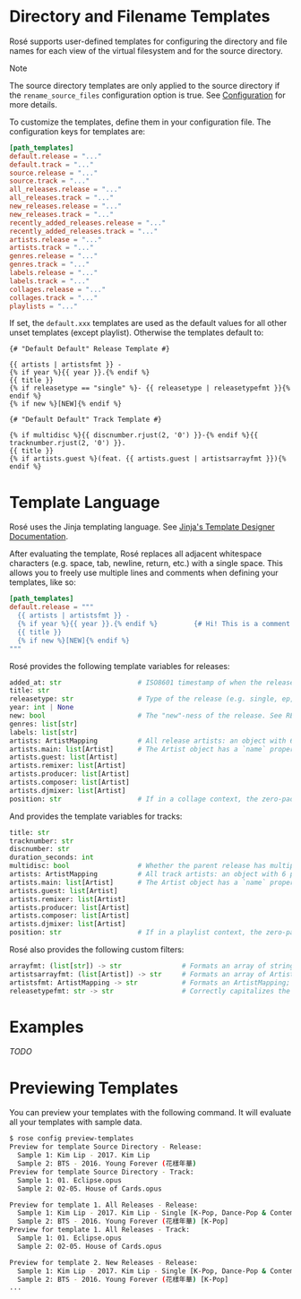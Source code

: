 # Directory and Filename Templates

Rosé supports user-defined templates for configuring the directory and file
names for each view of the virtual filesystem and for the source directory.

> [!NOTE]
> The source directory templates are only applied to the source directory if
> the `rename_source_files` configuration option is true. See
> [Configuration](./CONFIGURATION.md) for more details.

To customize the templates, define them in your configuration file. The
configuration keys for templates are:

```toml
[path_templates]
default.release = "..."
default.track = "..."
source.release = "..."
source.track = "..."
all_releases.release = "..."
all_releases.track = "..."
new_releases.release = "..."
new_releases.track = "..."
recently_added_releases.release = "..."
recently_added_releases.track = "..."
artists.release = "..."
artists.track = "..."
genres.release = "..."
genres.track = "..."
labels.release = "..."
labels.track = "..."
collages.release = "..."
collages.track = "..."
playlists = "..."
```

If set, the `default.xxx` templates are used as the default values for all
other unset templates (except playlist). Otherwise the templates default to:

```jinja2
{# "Default Default" Release Template #}

{{ artists | artistsfmt }} -
{% if year %}{{ year }}.{% endif %}
{{ title }}
{% if releasetype == "single" %}- {{ releasetype | releasetypefmt }}{% endif %}
{% if new %}[NEW]{% endif %}

{# "Default Default" Track Template #}

{% if multidisc %}{{ discnumber.rjust(2, '0') }}-{% endif %}{{ tracknumber.rjust(2, '0') }}.
{{ title }}
{% if artists.guest %}(feat. {{ artists.guest | artistsarrayfmt }}){% endif %}
```

# Template Language

Rosé uses the Jinja templating language. See [Jinja's Template Designer
Documentation](https://jinja.palletsprojects.com/en/3.1.x/templates/).

After evaluating the template, Rosé replaces all adjacent whitespace characters
(e.g. space, tab, newline, return, etc.) with a single space. This allows you
to freely use multiple lines and comments when defining your templates, like
so:

```toml
[path_templates]
default.release = """
  {{ artists | artistsfmt }} -
  {% if year %}{{ year }}.{% endif %}         {# Hi! This is a comment! #}
  {{ title }}
  {% if new %}[NEW]{% endif %}
"""
```

Rosé provides the following template variables for releases:

```python
added_at: str                   # ISO8601 timestamp of when the release was added to the library.
title: str
releasetype: str                # Type of the release (e.g. single, ep, etc). One of the enums as defined in TAGGING_CONVENTIONS.md.
year: int | None
new: bool                       # The "new"-ness of the release. See RELEASES.md for documentation on this feature.
genres: list[str]
labels: list[str]
artists: ArtistMapping          # All release artists: an object with 6 properties, each corresponding to one role.
artists.main: list[Artist]      # The Artist object has a `name` property with the artist name.
artists.guest: list[Artist]
artists.remixer: list[Artist]
artists.producer: list[Artist]
artists.composer: list[Artist]
artists.djmixer: list[Artist]
position: str                   # If in a collage context, the zero-padded position of the release in the collage.
```

And provides the template variables for tracks:

```python
title: str
tracknumber: str
discnumber: str
duration_seconds: int
multidisc: bool                 # Whether the parent release has multiple discs.
artists: ArtistMapping          # All track artists: an object with 6 properties, each corresponding to one role.
artists.main: list[Artist]      # The Artist object has a `name` property with the artist name.
artists.guest: list[Artist]
artists.remixer: list[Artist]
artists.producer: list[Artist]
artists.composer: list[Artist]
artists.djmixer: list[Artist]
position: str                   # If in a playlist context, the zero-padded position of the track in the playlist.
```

Rosé also provides the following custom filters:

```python
arrayfmt: (list[str]) -> str               # Formats an array of strings as x, y & z.
artistsarrayfmt: (list[Artist]) -> str     # Formats an array of Artist objects as x, y & z.
artistsfmt: ArtistMapping -> str           # Formats an ArtistMapping; puts guests in (feat. x) and producers in (prod. x).
releasetypefmt: str -> str                 # Correctly capitalizes the all-lowercase release type enum value.
```

# Examples

_TODO_

# Previewing Templates

You can preview your templates with the following command. It will evaluate all
your templates with sample data.

```bash
$ rose config preview-templates
Preview for template Source Directory - Release:
  Sample 1: Kim Lip - 2017. Kim Lip
  Sample 2: BTS - 2016. Young Forever (花樣年華)
Preview for template Source Directory - Track:
  Sample 1: 01. Eclipse.opus
  Sample 2: 02-05. House of Cards.opus

Preview for template 1. All Releases - Release:
  Sample 1: Kim Lip - 2017. Kim Lip - Single [K-Pop, Dance-Pop & Contemporary R&B]
  Sample 2: BTS - 2016. Young Forever (花樣年華) [K-Pop]
Preview for template 1. All Releases - Track:
  Sample 1: 01. Eclipse.opus
  Sample 2: 02-05. House of Cards.opus

Preview for template 2. New Releases - Release:
  Sample 1: Kim Lip - 2017. Kim Lip - Single [K-Pop, Dance-Pop & Contemporary R&B]
  Sample 2: BTS - 2016. Young Forever (花樣年華) [K-Pop]
...
```

